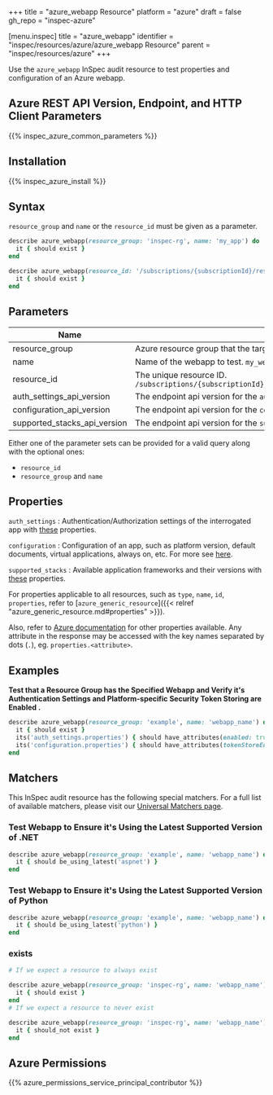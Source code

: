 +++
title = "azure_webapp Resource"
platform = "azure"
draft = false
gh_repo = "inspec-azure"

[menu.inspec]
title = "azure_webapp"
identifier = "inspec/resources/azure/azure_webapp Resource"
parent = "inspec/resources/azure"
+++

Use the `azure_webapp` InSpec audit resource to test properties and configuration of an Azure webapp.

## Azure REST API Version, Endpoint, and HTTP Client Parameters

{{% inspec_azure_common_parameters %}}

## Installation

{{% inspec_azure_install %}}

## Syntax

`resource_group` and `name` or the `resource_id` must be given as a parameter.
```ruby
describe azure_webapp(resource_group: 'inspec-rg', name: 'my_app') do
  it { should exist }
end
```
```ruby
describe azure_webapp(resource_id: '/subscriptions/{subscriptionId}/resourceGroups/{resourceGroupName}/providers/Microsoft.Web/sites/{name}') do
  it { should exist }
end
```

## Parameters

| Name                                  | Description                                                                       |
|---------------------------------------|-----------------------------------------------------------------------------------|
| resource_group                        | Azure resource group that the targeted resource resides in. `MyResourceGroup`     |
| name                                  | Name of the webapp to test. `my_webapp`                                    |
| resource_id                           | The unique resource ID. `/subscriptions/{subscriptionId}/resourceGroups/{resourceGroupName}/providers/Microsoft.Web/sites/{name}` |
| auth_settings_api_version             | The endpoint api version for the `auth_settings` property. The latest version will be used unless provided. |
| configuration_api_version             | The endpoint api version for the `configuration` property. The latest version will be used unless provided. |
| supported_stacks_api_version          | The endpoint api version for the `supported_stacks` property. The latest version will be used unless provided. |

Either one of the parameter sets can be provided for a valid query along with the optional ones:
- `resource_id`
- `resource_group` and `name`

## Properties

`auth_settings`
: Authentication/Authorization settings of the interrogated app with [these](https://docs.microsoft.com/en-us/rest/api/appservice/webapps/getauthsettings#siteauthsettings) properties.

`configuration`
: Configuration of an app, such as platform version, default documents, virtual applications, always on, etc. For more see [here](https://docs.microsoft.com/en-us/rest/api/appservice/webapps/getconfiguration#siteconfigresource).

`supported_stacks`
: Available application frameworks and their versions with [these](https://docs.microsoft.com/en-us/rest/api/appservice/provider/getavailablestacks#applicationstackcollection) properties.

For properties applicable to all resources, such as `type`, `name`, `id`, `properties`, refer to [`azure_generic_resource`]({{< relref "azure_generic_resource.md#properties" >}}).

Also, refer to [Azure documentation](https://docs.microsoft.com/en-us/rest/api/appservice/webapps/get#site) for other properties available. 
Any attribute in the response may be accessed with the key names separated by dots (`.`), eg. `properties.<attribute>`.

## Examples

**Test that a Resource Group has the Specified Webapp and Verify it's Authentication Settings and Platform-specific Security Token Storing are Enabled .**

```ruby
describe azure_webapp(resource_group: 'example', name: 'webapp_name') do
  it { should exist }
  its('auth_settings.properties') { should have_attributes(enabled: true ) }
  its('configuration.properties') { should have_attributes(tokenStoreEnabled: true) }
end
```

## Matchers

This InSpec audit resource has the following special matchers. For a full list of available matchers, please visit our [Universal Matchers page](https://www.inspec.io/docs/reference/matchers/).

### Test Webapp to Ensure it's Using the Latest Supported Version of .NET
```ruby
describe azure_webapp(resource_group: 'example', name: 'webapp_name') do
  it { should be_using_latest('aspnet') }
end
```    
### Test Webapp to Ensure it's Using the Latest Supported Version of Python
```ruby
describe azure_webapp(resource_group: 'example', name: 'webapp_name') do
  it { should be_using_latest('python') }
end
```  
### exists

```ruby
# If we expect a resource to always exist

describe azure_webapp(resource_group: 'inspec-rg', name: 'webapp_name') do
  it { should exist }
end
# If we expect a resource to never exist

describe azure_webapp(resource_group: 'inspec-rg', name: 'webapp_name') do
  it { should_not exist }
end
```

## Azure Permissions

{{% azure_permissions_service_principal_contributor %}}
